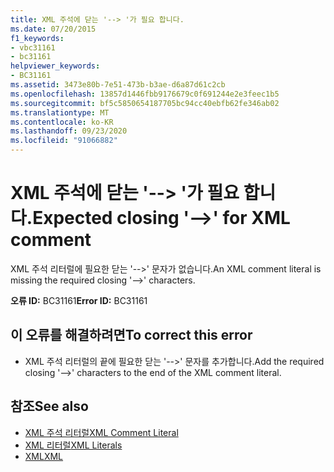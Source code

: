 ```yaml
---
title: XML 주석에 닫는 '--> '가 필요 합니다.
ms.date: 07/20/2015
f1_keywords:
- vbc31161
- bc31161
helpviewer_keywords:
- BC31161
ms.assetid: 3473e80b-7e51-473b-b3ae-d6a87d61c2cb
ms.openlocfilehash: 13857d1446fbb9176679c0f691244e2e3feec1b5
ms.sourcegitcommit: bf5c5850654187705bc94cc40ebfb62fe346ab02
ms.translationtype: MT
ms.contentlocale: ko-KR
ms.lasthandoff: 09/23/2020
ms.locfileid: "91066882"
---
```

# <a name="expected-closing----for-xml-comment"></a><span data-ttu-id="4984a-102">XML 주석에 닫는 '--> '가 필요 합니다.</span><span class="sxs-lookup"><span data-stu-id="4984a-102">Expected closing '-->' for XML comment</span></span>

<span data-ttu-id="4984a-103">XML 주석 리터럴에 필요한 닫는 '-->' 문자가 없습니다.</span><span class="sxs-lookup"><span data-stu-id="4984a-103">An XML comment literal is missing the required closing '-->' characters.</span></span>  
  
 <span data-ttu-id="4984a-104">**오류 ID:** BC31161</span><span class="sxs-lookup"><span data-stu-id="4984a-104">**Error ID:** BC31161</span></span>  
  
## <a name="to-correct-this-error"></a><span data-ttu-id="4984a-105">이 오류를 해결하려면</span><span class="sxs-lookup"><span data-stu-id="4984a-105">To correct this error</span></span>  
  
- <span data-ttu-id="4984a-106">XML 주석 리터럴의 끝에 필요한 닫는 '-->' 문자를 추가합니다.</span><span class="sxs-lookup"><span data-stu-id="4984a-106">Add the required closing '-->' characters to the end of the XML comment literal.</span></span>  
  
## <a name="see-also"></a><span data-ttu-id="4984a-107">참조</span><span class="sxs-lookup"><span data-stu-id="4984a-107">See also</span></span>

- [<span data-ttu-id="4984a-108">XML 주석 리터럴</span><span class="sxs-lookup"><span data-stu-id="4984a-108">XML Comment Literal</span></span>](../language-reference/xml-literals/xml-comment-literal.md)
- [<span data-ttu-id="4984a-109">XML 리터럴</span><span class="sxs-lookup"><span data-stu-id="4984a-109">XML Literals</span></span>](../language-reference/xml-literals/index.md)
- [<span data-ttu-id="4984a-110">XML</span><span class="sxs-lookup"><span data-stu-id="4984a-110">XML</span></span>](../programming-guide/language-features/xml/index.md)
